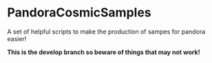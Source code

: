 # PandoraCosmicSamples
A set of helpful scripts to make the production of sampes for pandora easier!

**This is the develop branch so beware of things that may not work!**
